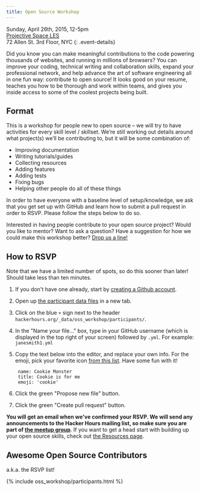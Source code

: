 ```yaml
---
title: Open Source Workshop
---
```


Sunday, April 26th, 2015, 12-5pm<br/>
[Projective Space LES](http://www.projective.co/)<br/>
72 Allen St. 3rd Floor, NYC
{: .event-details}

Did you know you can make meaningful contributions to the code powering thousands of websites, and running in millions of browsers? You can improve your coding, technical writing and collaboration skills, expand your professional network, and help advance the art of software engineering all in one fun way: contribute to open source! It looks good on your resume, teaches you how to be thorough and work within teams, and gives you inside access to some of the coolest projects being built.

## Format

This is a workshop for people new to open source – we will try to have activities for every skill level / skillset. We’re still working out details around what project(s) we’ll be contributing to, but it will be some combination of:

* Improving documentation
* Writing tutorials/guides
* Collecting resources
* Adding features
* Adding tests
* Fixing bugs
* Helping other people do all of these things

In order to have everyone with a baseline level of setup/knowledge, we ask that you get set up with GitHub and learn how to submit a pull request in order to RSVP. Please follow the steps below to do so.

Interested in having people contribute to your open source project? Would you like to mentor? Want to ask a question? Have a suggestion for how we could make this workshop better? [Drop us a line!](https://github.com/afeld/hackerhours.org/issues/new)

## How to RSVP

<!-- ripping off of http://18f.github.io/hourofcode/ -->

Note that we have a limited number of spots, so do this sooner than later! Should take less than ten minutes.

1. If you don't have one already, start by [creating a Github account](https://github.com).
1. Open up [the participant data files](https://github.com/afeld/hackerhours.org/tree/gh-pages/_data/oss_workshop/participants) in a new tab.
1. Click on the blue `+` sign next to the header `hackerhours.org/_data/oss_workshop/participants/`.
1. In the "Name your file..." box, type in your GitHub username (which is displayed in the top right of your screen) followed by `.yml`. For example: `janesmith1.yml`
1. Copy the text below into the editor, and replace  your own info. For the emoji, pick your favorite icon [from this list](http://www.emoji-cheat-sheet.com/). Have some fun with it!

        name: Cookie Monster
        title: Cookie is for me
        emoji: 'cookie'

1. Click the green "Propose new file" button.
1. Click the green "Create pull request" button.

**You will get an email when we've confirmed your RSVP. We will send any announcements to the Hacker Hours mailing list, so make sure you are part of [the meetup group](http://www.meetup.com/hackerhours/)**. If you want to get a head start with building up your open source skills, check out [the Resources page](/resources.html#getting-involved-in-open-source).

## Awesome Open Source Contributors

a.k.a. the RSVP list!

{% include oss_workshop/participants.html %}
